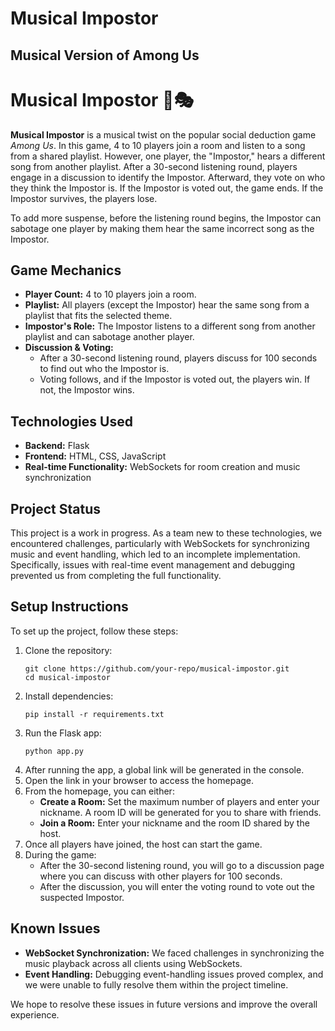 <h1>Musical Impostor</h1>
<h2>Musical Version of Among Us</h2>
 <h1>Musical Impostor 🎵🎭</h1>

   <p><strong>Musical Impostor</strong> is a musical twist on the popular social deduction game <em>Among Us</em>. In this game, 4 to 10 players join a room and listen to a song from a shared playlist. However, one player, the "Impostor," hears a different song from another playlist. After a 30-second listening round, players engage in a discussion to identify the Impostor. Afterward, they vote on who they think the Impostor is. If the Impostor is voted out, the game ends. If the Impostor survives, the players lose.</p>

   <p>To add more suspense, before the listening round begins, the Impostor can sabotage one player by making them hear the same incorrect song as the Impostor.</p>

   <h2>Game Mechanics</h2>
    <ul>
        <li><strong>Player Count:</strong> 4 to 10 players join a room.</li>
        <li><strong>Playlist:</strong> All players (except the Impostor) hear the same song from a playlist that fits the selected theme.</li>
        <li><strong>Impostor's Role:</strong> The Impostor listens to a different song from another playlist and can sabotage another player.</li>
        <li><strong>Discussion & Voting:</strong> 
            <ul>
                <li>After a 30-second listening round, players discuss for 100 seconds to find out who the Impostor is.</li>
                <li>Voting follows, and if the Impostor is voted out, the players win. If not, the Impostor wins.</li>
            </ul>
        </li>
    </ul>

   <h2>Technologies Used</h2>
    <ul>
        <li><strong>Backend:</strong> Flask</li>
        <li><strong>Frontend:</strong> HTML, CSS, JavaScript</li>
        <li><strong>Real-time Functionality:</strong> WebSockets for room creation and music synchronization</li>
    </ul>

  <h2>Project Status</h2>
    <p>This project is a work in progress. As a team new to these technologies, we encountered challenges, particularly with WebSockets for synchronizing music and event handling, which led to an incomplete implementation. Specifically, issues with real-time event management and debugging prevented us from completing the full functionality.</p>

   <h2>Setup Instructions</h2>
    <p>To set up the project, follow these steps:</p>
    <ol>
        <li>Clone the repository:
            <pre><code>git clone https://github.com/your-repo/musical-impostor.git
cd musical-impostor</code></pre>
        </li>
        <li>Install dependencies:
            <pre><code>pip install -r requirements.txt</code></pre>
        </li>
        <li>Run the Flask app:
            <pre><code>python app.py</code></pre>
        </li>
        <li>After running the app, a global link will be generated in the console.</li>
        <li>Open the link in your browser to access the homepage.</li>
        <li>From the homepage, you can either:
            <ul>
                <li><strong>Create a Room:</strong> Set the maximum number of players and enter your nickname. A room ID will be generated for you to share with friends.</li>
                <li><strong>Join a Room:</strong> Enter your nickname and the room ID shared by the host.</li>
            </ul>
        </li>
        <li>Once all players have joined, the host can start the game.</li>
        <li>During the game:
            <ul>
                <li>After the 30-second listening round, you will go to a discussion page where you can discuss with other players for 100 seconds.</li>
                <li>After the discussion, you will enter the voting round to vote out the suspected Impostor.</li>
            </ul>
        </li>
    </ol>

   <h2>Known Issues</h2>
    <ul>
        <li><strong>WebSocket Synchronization:</strong> We faced challenges in synchronizing the music playback across all clients using WebSockets.</li>
        <li><strong>Event Handling:</strong> Debugging event-handling issues proved complex, and we were unable to fully resolve them within the project timeline.</li>
    </ul>

  <p>We hope to resolve these issues in future versions and improve the overall experience.</p>
</body>
</html>
